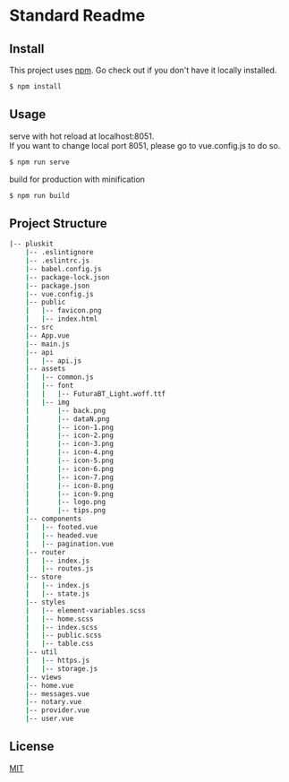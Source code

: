 # Standard Readme

## Install

This project uses [npm](https://npmjs.com). Go check out if you don't have it locally installed.

```sh
$ npm install
```

## Usage
 serve with hot reload at localhost:8051.  
 If you want to change local port 8051, please go to vue.config.js to do so.
```sh
$ npm run serve
```

 build for production with minification
```sh
$ npm run build
```

## Project Structure
```sh
|-- pluskit
    |-- .eslintignore
    |-- .eslintrc.js
    |-- babel.config.js
    |-- package-lock.json
    |-- package.json
    |-- vue.config.js
    |-- public
    |   |-- favicon.png
    |   |-- index.html
    |-- src
    |-- App.vue
    |-- main.js
    |-- api
    |   |-- api.js
    |-- assets
    |   |-- common.js
    |   |-- font
    |   |   |-- FuturaBT_Light.woff.ttf
    |   |-- img
    |       |-- back.png
    |       |-- dataN.png
    |       |-- icon-1.png
    |       |-- icon-2.png
    |       |-- icon-3.png
    |       |-- icon-4.png
    |       |-- icon-5.png
    |       |-- icon-6.png
    |       |-- icon-7.png
    |       |-- icon-8.png
    |       |-- icon-9.png
    |       |-- logo.png
    |       |-- tips.png
    |-- components
    |   |-- footed.vue
    |   |-- headed.vue
    |   |-- pagination.vue
    |-- router
    |   |-- index.js
    |   |-- routes.js
    |-- store
    |   |-- index.js
    |   |-- state.js
    |-- styles
    |   |-- element-variables.scss
    |   |-- home.scss
    |   |-- index.scss
    |   |-- public.scss
    |   |-- table.css
    |-- util
    |   |-- https.js
    |   |-- storage.js
    |-- views
    |-- home.vue
    |-- messages.vue
    |-- notary.vue
    |-- provider.vue
    |-- user.vue
```

## License

[MIT](LICENSE) 
